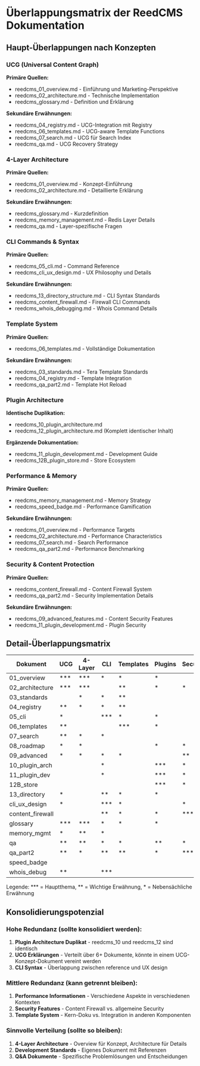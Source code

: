 # Überlappungsmatrix der ReedCMS Dokumentation

## Haupt-Überlappungen nach Konzepten

### UCG (Universal Content Graph)
**Primäre Quellen:**
- reedcms_01_overview.md - Einführung und Marketing-Perspektive
- reedcms_02_architecture.md - Technische Implementation
- reedcms_glossary.md - Definition und Erklärung

**Sekundäre Erwähnungen:**
- reedcms_04_registry.md - UCG-Integration mit Registry
- reedcms_06_templates.md - UCG-aware Template Functions
- reedcms_07_search.md - UCG für Search Index
- reedcms_qa.md - UCG Recovery Strategy

### 4-Layer Architecture
**Primäre Quellen:**
- reedcms_01_overview.md - Konzept-Einführung
- reedcms_02_architecture.md - Detaillierte Erklärung

**Sekundäre Erwähnungen:**
- reedcms_glossary.md - Kurzdefinition
- reedcms_memory_management.md - Redis Layer Details
- reedcms_qa.md - Layer-spezifische Fragen

### CLI Commands & Syntax
**Primäre Quellen:**
- reedcms_05_cli.md - Command Reference
- reedcms_cli_ux_design.md - UX Philosophy und Details

**Sekundäre Erwähnungen:**
- reedcms_13_directory_structure.md - CLI Syntax Standards
- reedcms_content_firewall.md - Firewall CLI Commands
- reedcms_whois_debugging.md - Whois Command Details

### Template System
**Primäre Quellen:**
- reedcms_06_templates.md - Vollständige Dokumentation

**Sekundäre Erwähnungen:**
- reedcms_03_standards.md - Tera Template Standards
- reedcms_04_registry.md - Template Integration
- reedcms_qa_part2.md - Template Hot Reload

### Plugin Architecture
**Identische Duplikation:**
- reedcms_10_plugin_architecture.md
- reedcms_12_plugin_architecture.md
(Komplett identischer Inhalt)

**Ergänzende Dokumentation:**
- reedcms_11_plugin_development.md - Development Guide
- reedcms_12B_plugin_store.md - Store Ecosystem

### Performance & Memory
**Primäre Quellen:**
- reedcms_memory_management.md - Memory Strategy
- reedcms_speed_badge.md - Performance Gamification

**Sekundäre Erwähnungen:**
- reedcms_01_overview.md - Performance Targets
- reedcms_02_architecture.md - Performance Characteristics
- reedcms_07_search.md - Search Performance
- reedcms_qa_part2.md - Performance Benchmarking

### Security & Content Protection
**Primäre Quellen:**
- reedcms_content_firewall.md - Content Firewall System
- reedcms_qa_part2.md - Security Implementation Details

**Sekundäre Erwähnungen:**
- reedcms_09_advanced_features.md - Content Security Features
- reedcms_11_plugin_development.md - Plugin Security

## Detail-Überlappungsmatrix

| Dokument | UCG | 4-Layer | CLI | Templates | Plugins | Security | Performance |
|----------|-----|---------|-----|-----------|---------|----------|-------------|
| 01_overview | *** | *** | * | * | * | | ** |
| 02_architecture | *** | *** | | ** | * | * | ** |
| 03_standards | | * | * | ** | | | * |
| 04_registry | ** | * | * | ** | | | |
| 05_cli | * | | *** | * | * | | |
| 06_templates | ** | | | *** | * | | |
| 07_search | ** | * | * | | | | *** |
| 08_roadmap | * | * | | | * | * | |
| 09_advanced | * | * | * | * | | ** | |
| 10_plugin_arch | | | * | | *** | * | * |
| 11_plugin_dev | | | * | | *** | * | |
| 12B_store | | | | | *** | * | |
| 13_directory | * | | ** | * | * | | |
| cli_ux_design | * | | *** | * | | * | * |
| content_firewall | | | ** | * | * | *** | |
| glossary | *** | *** | * | * | * | | * |
| memory_mgmt | * | ** | * | | | | *** |
| qa | ** | ** | * | * | ** | * | * |
| qa_part2 | ** | * | ** | ** | * | *** | ** |
| speed_badge | | | | | | | *** |
| whois_debug | ** | | *** | | | | * |

Legende: *** = Hauptthema, ** = Wichtige Erwähnung, * = Nebensächliche Erwähnung

## Konsolidierungspotenzial

### Hohe Redundanz (sollte konsolidiert werden):
1. **Plugin Architecture Duplikat** - reedcms_10 und reedcms_12 sind identisch
2. **UCG Erklärungen** - Verteilt über 6+ Dokumente, könnte in einem UCG-Konzept-Dokument vereint werden
3. **CLI Syntax** - Überlappung zwischen reference und UX design

### Mittlere Redundanz (kann getrennt bleiben):
1. **Performance Informationen** - Verschiedene Aspekte in verschiedenen Kontexten
2. **Security Features** - Content Firewall vs. allgemeine Security
3. **Template System** - Kern-Doku vs. Integration in anderen Komponenten

### Sinnvolle Verteilung (sollte so bleiben):
1. **4-Layer Architecture** - Overview für Konzept, Architecture für Details
2. **Development Standards** - Eigenes Dokument mit Referenzen
3. **Q&A Dokumente** - Spezifische Problemlösungen und Entscheidungen